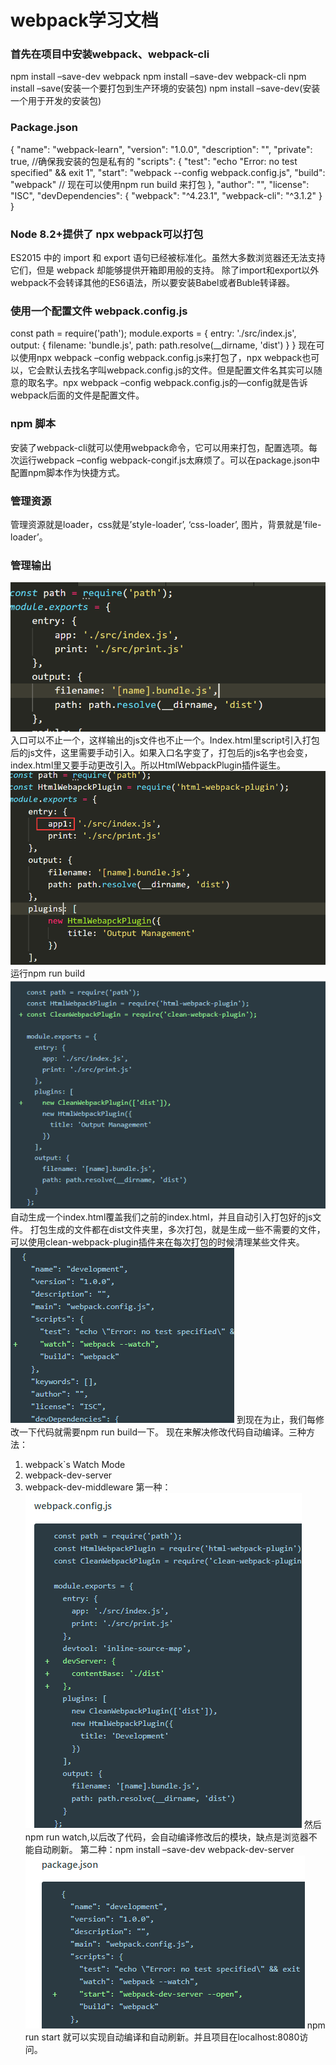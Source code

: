 # webpack学习文档
### 首先在项目中安装webpack、webpack-cli
npm install –save-dev webpack
npm install –save-dev webpack-cli
npm install –save(安装一个要打包到生产环境的安装包)
npm install –save-dev(安装一个用于开发的安装包)
### Package.json
{
  "name": "webpack-learn",
  "version": "1.0.0",
  "description": "",
  "private": true, //确保我安装的包是私有的
  "scripts": {
    "test": "echo \"Error: no test specified\" && exit 1",
"start": "webpack --config webpack.config.js",
"build": "webpack" // 现在可以使用npm run build 来打包
  },
  "author": "",
  "license": "ISC",
  "devDependencies": {
    "webpack": "^4.23.1",
    "webpack-cli": "^3.1.2"
  }
}
### Node 8.2+提供了 npx webpack可以打包
ES2015 中的 import 和 export 语句已经被标准化。虽然大多数浏览器还无法支持它们，但是 webpack 却能够提供开箱即用般的支持。
除了import和export以外webpack不会转译其他的ES6语法，所以要安装Babel或者Buble转译器。
### 使用一个配置文件 webpack.config.js
const path = require('path');
module.exports = {
    entry: './src/index.js',
    output: {
        filename: 'bundle.js',
        path: path.resolve(__dirname, 'dist')
    }
}
现在可以使用npx webpack –config webpack.config.js来打包了，npx webpack也可以，它会默认去找名字叫webpack.config.js的文件。但是配置文件名其实可以随意的取名字。npx webpack –config webpack.config.js的—config就是告诉webpack后面的文件是配置文件。
### npm 脚本
安装了webpack-cli就可以使用webpack命令，它可以用来打包，配置选项。每次运行webpack –config webpack-congif.js太麻烦了。可以在package.json中配置npm脚本作为快捷方式。
### 管理资源
管理资源就是loader，css就是’style-loader’, ‘css-loader’, 图片，背景就是’file-loader’。
### 管理输出
![管理输出图1](./output.png)
入口可以不止一个，这样输出的js文件也不止一个。Index.html里script引入打包后的js文件，这里需要手动引入。如果入口名字变了，打包后的js名字也会变，index.html里又要手动更改引入。所以HtmlWebpackPlugin插件诞生。
![管理输出图2](./img02.png)
运行npm run build
![管理输出图3](./img03.png)
自动生成一个index.html覆盖我们之前的index.html，并且自动引入打包好的js文件。
打包生成的文件都在dist文件夹里，多次打包，就是生成一些不需要的文件，可以使用clean-webpack-plugin插件来在每次打包的时候清理某些文件夹。
![管理输出图4](./img04.png)
到现在为止，我们每修改一下代码就需要npm run build一下。
现在来解决修改代码自动编译。三种方法：
1.	webpack`s Watch Mode
2.	webpack-dev-server
3.	webpack-dev-middleware
第一种：
![管理输出图5](./img05.png)
然后npm run watch,以后改了代码，会自动编译修改后的模块，缺点是浏览器不能自动刷新。
第二种：npm install –save-dev webpack-dev-server
![管理输出图6](./img06.png)
npm run start 就可以实现自动编译和自动刷新。并且项目在localhost:8080访问。

